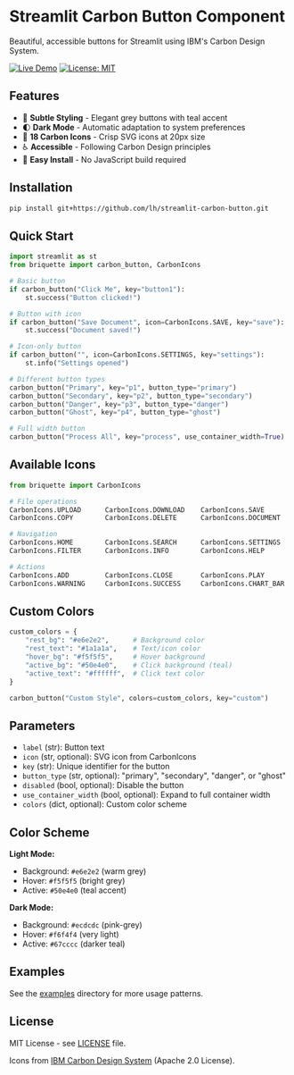 # Streamlit Carbon Button Component

Beautiful, accessible buttons for Streamlit using IBM's Carbon Design System.

[![Live Demo](https://img.shields.io/badge/demo-streamlit-FF4B4B)](https://carbon-button-demo.streamlit.app/)
[![License: MIT](https://img.shields.io/badge/License-MIT-yellow.svg)](https://opensource.org/licenses/MIT)

## Features

- 🎨 **Subtle Styling** - Elegant grey buttons with teal accent
- 🌓 **Dark Mode** - Automatic adaptation to system preferences
- 🎯 **18 Carbon Icons** - Crisp SVG icons at 20px size
- ♿ **Accessible** - Following Carbon Design principles
- 🚀 **Easy Install** - No JavaScript build required

## Installation

```bash
pip install git+https://github.com/lh/streamlit-carbon-button.git
```

## Quick Start

```python
import streamlit as st
from briquette import carbon_button, CarbonIcons

# Basic button
if carbon_button("Click Me", key="button1"):
    st.success("Button clicked!")

# Button with icon
if carbon_button("Save Document", icon=CarbonIcons.SAVE, key="save"):
    st.success("Document saved!")

# Icon-only button
if carbon_button("", icon=CarbonIcons.SETTINGS, key="settings"):
    st.info("Settings opened")

# Different button types
carbon_button("Primary", key="p1", button_type="primary")
carbon_button("Secondary", key="p2", button_type="secondary")  
carbon_button("Danger", key="p3", button_type="danger")
carbon_button("Ghost", key="p4", button_type="ghost")

# Full width button
carbon_button("Process All", key="process", use_container_width=True)
```

## Available Icons

```python
from briquette import CarbonIcons

# File operations
CarbonIcons.UPLOAD      CarbonIcons.DOWNLOAD    CarbonIcons.SAVE
CarbonIcons.COPY        CarbonIcons.DELETE      CarbonIcons.DOCUMENT

# Navigation  
CarbonIcons.HOME        CarbonIcons.SEARCH      CarbonIcons.SETTINGS
CarbonIcons.FILTER      CarbonIcons.INFO        CarbonIcons.HELP

# Actions
CarbonIcons.ADD         CarbonIcons.CLOSE       CarbonIcons.PLAY
CarbonIcons.WARNING     CarbonIcons.SUCCESS     CarbonIcons.CHART_BAR
```

## Custom Colors

```python
custom_colors = {
    "rest_bg": "#e6e2e2",      # Background color
    "rest_text": "#1a1a1a",    # Text/icon color
    "hover_bg": "#f5f5f5",     # Hover background
    "active_bg": "#50e4e0",    # Click background (teal)
    "active_text": "#ffffff",  # Click text color
}

carbon_button("Custom Style", colors=custom_colors, key="custom")
```

## Parameters

- `label` (str): Button text
- `icon` (str, optional): SVG icon from CarbonIcons
- `key` (str): Unique identifier for the button
- `button_type` (str, optional): "primary", "secondary", "danger", or "ghost"
- `disabled` (bool, optional): Disable the button
- `use_container_width` (bool, optional): Expand to full container width
- `colors` (dict, optional): Custom color scheme

## Color Scheme

**Light Mode:**
- Background: `#e6e2e2` (warm grey)
- Hover: `#f5f5f5` (bright grey)
- Active: `#50e4e0` (teal accent)

**Dark Mode:**
- Background: `#ecdcdc` (pink-grey)
- Hover: `#f6f4f4` (very light)
- Active: `#67cccc` (darker teal)

## Examples

See the [examples](examples/) directory for more usage patterns.

## License

MIT License - see [LICENSE](LICENSE) file.

Icons from [IBM Carbon Design System](https://carbondesignsystem.com/) (Apache 2.0 License).